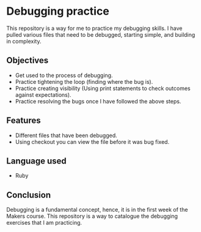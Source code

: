 # Debugging practice

This repository is a way for me to practice my debugging skills. I have pulled various files that need to be debugged, starting simple, and building in complexity.

## Objectives

- Get used to the process of debugging.
- Practice tightening the loop (finding where the bug is).
- Practice creating visibility (Using print statements to check outcomes against expectations).
- Practice resolving the bugs once I have followed the above steps.

## Features

- Different files that have been debugged.
- Using checkout you can view the file  before it was bug fixed.

## Language used

- Ruby

## Conclusion

Debugging is a fundamental concept, hence, it is in the first week of the Makers course. This repository is a way to catalogue the debugging exercises that I am practicing.